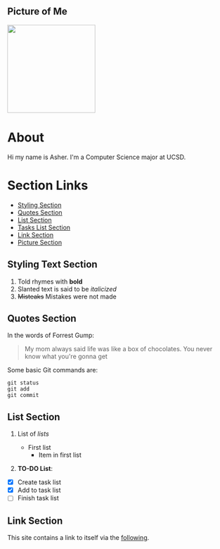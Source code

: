 
## Picture of Me
<img src="https://user-images.githubusercontent.com/60761222/105061114-fbd4fd80-5a2d-11eb-93e5-e00edc5d5e58.jpg" width=200px>

# About
Hi my name is Asher. I'm a Computer Science major at UCSD. 

# Section Links
- [Styling Section](https://github.com/asherbav/asherbav.github.io/blob/main/index.md#styling-text-section)
- [Quotes Section](https://github.com/asherbav/asherbav.github.io/blob/main/index.md#quotes-section)
- [List Section](https://github.com/asherbav/asherbav.github.io/blob/main/index.md#list-section)
- [Tasks List Section](https://github.com/asherbav/asherbav.github.io/blob/main/index.md#tasks-list-section)
- [Link Section](https://github.com/asherbav/asherbav.github.io/blob/main/index.md#link-section)
- [Picture Section](https://github.com/asherbav/asherbav.github.io/blob/main/index.md#picture-section)

## Styling Text Section

1. Told rhymes with **bold**
2. Slanted text is said to be *italicized*
3. ~~Misteaks~~ Mistakes were not made

## Quotes Section
In the words of Forrest Gump:

> My mom always said life was like a box of chocolates. You never know what you're gonna get

Some basic Git commands are:
```
git status
git add
git commit
```
## List Section
1. List of *lists*
   - First list
     - Item in first list

2. **TO-DO List**: 
- [x] Create task list
- [x] Add to task list
- [ ] Finish task list

## Link Section

This site contains a link to itself via the [following](https://asherbav.github.io/).

